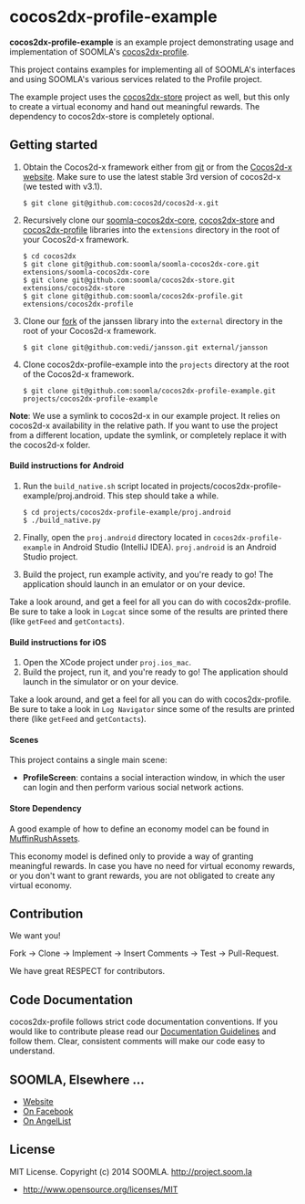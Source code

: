 # cocos2dx-profile-example

**cocos2dx-profile-example** is an example project demonstrating usage and implementation of SOOMLA's [cocos2dx-profile](http://github.com/soomla/cocos2dx-profile).

This project contains examples for implementing all of SOOMLA's interfaces and using SOOMLA's various services related to the Profile project.

The example project uses the [cocos2dx-store](https://github.com/soomla/cocos2dx-store) project as well, but this only to create a virtual economy and hand out meaningful rewards. The dependency to cocos2dx-store is completely optional.

## Getting started

1. Obtain the Cocos2d-x framework either from [git](https://github.com/cocos2d/cocos2d-x) or from the [Cocos2d-x website](http://www.cocos2d-x.org/download). Make sure to use the latest stable 3rd version of cocos2d-x (we tested with v3.1).
    ```
    $ git clone git@github.com:cocos2d/cocos2d-x.git
    ```

2. Recursively clone our [soomla-cocos2dx-core](https://github.com/soomla/soomla-cocos2dx-core), [cocos2dx-store](https://github.com/soomla/cocos2dx-store) and [cocos2dx-profile](https://github.com/soomla/cocos2dx-profile) libraries into the `extensions` directory in the root of your Cocos2d-x framework.
    ```
    $ cd cocos2dx
    $ git clone git@github.com:soomla/soomla-cocos2dx-core.git extensions/soomla-cocos2dx-core
    $ git clone git@github.com:soomla/cocos2dx-store.git extensions/cocos2dx-store
    $ git clone git@github.com:soomla/cocos2dx-profile.git extensions/cocos2dx-profile
    ```

3. Clone our [fork](https://github.com/vedi/jansson) of the janssen library into the `external` directory in the root of your Cocos2d-x framework.
    ```
    $ git clone git@github.com:vedi/jansson.git external/jansson
    ```

4. Clone cocos2dx-profile-example into the `projects` directory at the root of the Cocos2d-x framework.
    ```
    $ git clone git@github.com:soomla/cocos2dx-profile-example.git projects/cocos2dx-profile-example
    ```

**Note**: We use a symlink to cocos2d-x in our example project. It relies on cocos2d-x availability in the relative path. If you want to use the project from a different location, update the symlink, or completely replace it with the cocos2d-x folder.

#### Build instructions for Android

1. Run the `build_native.sh` script located in projects/cocos2dx-profile-example/proj.android. This step should take a while.
    ```
    $ cd projects/cocos2dx-profile-example/proj.android
    $ ./build_native.py
    ```

2. Finally, open the `proj.android` directory located in `cocos2dx-profile-example` in Android Studio (IntelliJ IDEA). `proj.android` is an Android Studio project.
3. Build the project, run example activity, and you're ready to go! The application should launch in an emulator or on your device.

Take a look around, and get a feel for all you can do with cocos2dx-profile. Be sure to take a look in `Logcat` since some of the results are printed there (like `getFeed` and `getContacts`).


#### Build instructions for iOS

1. Open the XCode project under `proj.ios_mac`.
2. Build the project, run it, and you're ready to go! The application should launch in the simulator or on your device.

Take a look around, and get a feel for all you can do with cocos2dx-profile. Be sure to take a look in `Log Navigator` since some of the results are printed there (like `getFeed` and `getContacts`).

#### Scenes

This project contains a single main scene:
- **ProfileScreen**: contains a social interaction window, in which the user can login and then perform various social network actions.

#### Store Dependency

A good example of how to define an economy model can be found in [MuffinRushAssets](https://github.com/soomla/cocos2dx-profile-example/blob/master/Classes/MuffinRushAssets.cpp).

This economy model is defined only to provide a way of granting meaningful rewards. In case you have no need for virtual economy rewards, or you don't want to grant rewards, you are not obligated to create any virtual economy.


## Contribution

We want you!

Fork -> Clone -> Implement -> Insert Comments -> Test -> Pull-Request.

We have great RESPECT for contributors.

## Code Documentation

cocos2dx-profile follows strict code documentation conventions. If you would like to contribute please read our [Documentation Guidelines](https://github.com/soomla/cocos2dx-profile/blob/master/documentation.md) and follow them. Clear, consistent  comments will make our code easy to understand.


## SOOMLA, Elsewhere ...

+ [Website](http://soom.la/)
+ [On Facebook](https://www.facebook.com/pages/The-SOOMLA-Project/389643294427376)
+ [On AngelList](https://angel.co/the-soomla-project)

## License

MIT License. Copyright (c) 2014 SOOMLA. http://project.soom.la
+ http://www.opensource.org/licenses/MIT
